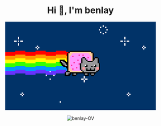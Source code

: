 <h1 align="center">Hi 👋, I'm benlay</h1>

<p align="center">
    <img src="20210720182910.gif" >
</p>
<p align="center">
<img src="https://github-readme-stats.vercel.app/api?username=benlay-OV&show_icons=true&theme=dark&locale=en" alt="benlay-OV" />

</p>


